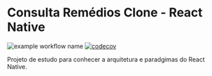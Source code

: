 # Consulta Remédios Clone - React Native

![example workflow name]([https://github.com/didisouzacosta/ConsultaRemediosClone/workflows/Build%20Android%20and%20iOS/badge.svg])
[![codecov](https://codecov.io/gh/didisouzacosta/ConsultaRemediosClone/branch/main/graph/badge.svg?token=Q98Q9K2ETN)](https://codecov.io/gh/didisouzacosta/ConsultaRemediosClone)

Projeto de estudo para conhecer a arquitetura e paradgimas do React Native.
